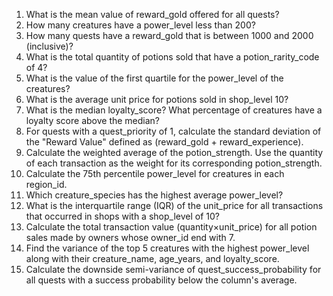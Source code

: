 1. What is the mean value of reward_gold offered for all quests?
2. How many creatures have a power_level less than 200?
3. How many quests have a reward_gold that is between 1000 and 2000 (inclusive)?
4. What is the total quantity of potions sold that have a potion_rarity_code of 4?
5. What is the value of the first quartile for the power_level of the creatures?
6. What is the average unit price for potions sold in shop_level 10?
7. What is the median loyalty_score? What percentage of creatures have a loyalty score above the median?
8. For quests with a quest_priority of 1, calculate the standard deviation of the "Reward Value" defined as (reward_gold + reward_experience).
9. Calculate the weighted average of the potion_strength. Use the quantity of each transaction as the weight for its corresponding potion_strength.
10. Calculate the 75th percentile power_level for creatures in each region_id.
11. Which creature_species has the highest average power_level?
12. What is the interquartile range (IQR) of the unit_price for all transactions that occurred in shops with a shop_level of 10?
13. Calculate the total transaction value (quantity×unit_price) for all potion sales made by owners whose owner_id end with 7.
14. Find the variance of the top 5 creatures with the highest power_level along with their creature_name, age_years, and loyalty_score.
15. Calculate the downside semi-variance of quest_success_probability for all quests with a success probability below the column's average.
